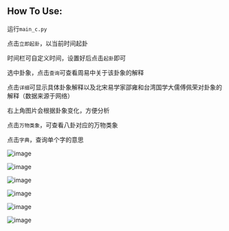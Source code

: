

## How To Use:
运行`main_c.py`

点击`立即起卦`，以当前时间起卦

时间栏可自定义时间，设置好后点击`起卦`即可

选中卦象，点击`查询`可查看周易中关于该卦象的解释

点击`详细`可显示具体卦象解释以及北宋易学家邵雍和台湾国学大儒傅佩荣对卦象的解释（数据来源于网络）

右上角图片会根据卦象变化，方便分析


点击`万物类象`，可查看八卦对应的万物类象

点击`字典`，查询单个字的意思

![image](https://github.com/mhynbnb/meihua/assets/66502853/3d04bf0e-4a87-4856-8737-b1df8f89d249)

![image](https://github.com/mhynbnb/meihua/assets/66502853/8e4e08f1-9066-4730-8fbe-fb484b7b613b)

![image](https://github.com/mhynbnb/meihua/assets/66502853/1bd5f45e-2a3b-4872-a797-532fe8018ba3)

![image](https://github.com/mhynbnb/meihua/assets/66502853/1f16f50f-a714-4126-bdd1-d8d0798bf1c4)

![image](https://github.com/mhynbnb/meihua/assets/66502853/e2bf335f-bdbc-4b01-acfe-c0b5dbf20632)

![image](https://github.com/mhynbnb/meihua/assets/66502853/8311aff3-b791-4e01-97e0-eeaaa4f486a5)


